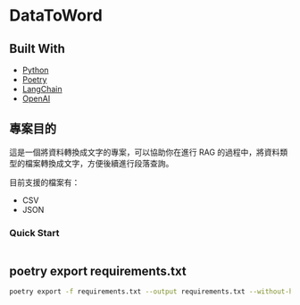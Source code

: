 # DataToWord

## Built With

- [Python](https://www.python.org/)
- [Poetry](https://python-poetry.org/)
- [LangChain](https://www.langchain.com/)
- [OpenAI](https://platform.openai.com/docs/models)

## 專案目的

這是一個將資料轉換成文字的專案，可以協助你在進行 RAG 的過程中，將資料類型的檔案轉換成文字，方便後續進行段落查詢。

目前支援的檔案有：

- CSV
- JSON


### Quick Start

```python
```

## poetry export requirements.txt

```bash
poetry export -f requirements.txt --output requirements.txt --without-hashes
```